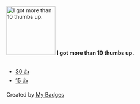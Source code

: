 <img src="https://my-badges.github.io/my-badges/thumbs-up-10.png" alt="I got more than 10 thumbs up." title="I got more than 10 thumbs up." width="128">
<strong>I got more than 10 thumbs up.</strong>
<br><br>

* <a href="https://github.com/pulumi/pulumi/issues/11751">30 👍</a>
* <a href="https://github.com/vercel/next.js/issues/35623#issuecomment-1079821404">15 👍</a>


Created by <a href="https://github.com/my-badges/my-badges">My Badges</a>
